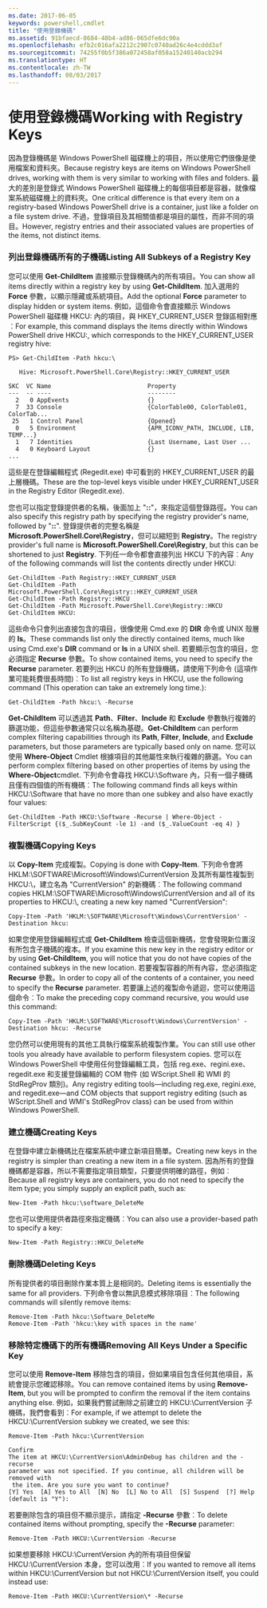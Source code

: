 ```yaml
---
ms.date: 2017-06-05
keywords: powershell,cmdlet
title: "使用登錄機碼"
ms.assetid: 91bfaecd-8684-48b4-ad86-065dfe6dc90a
ms.openlocfilehash: efb2c016afa2212c2907c0740ad26c4e4cddd3af
ms.sourcegitcommit: 74255f0b5f386a072458af058a15240140acb294
ms.translationtype: HT
ms.contentlocale: zh-TW
ms.lasthandoff: 08/03/2017
---
```

# <a name="working-with-registry-keys"></a><span data-ttu-id="cb901-103">使用登錄機碼</span><span class="sxs-lookup"><span data-stu-id="cb901-103">Working with Registry Keys</span></span>
<span data-ttu-id="cb901-104">因為登錄機碼是 Windows PowerShell 磁碟機上的項目，所以使用它們很像是使用檔案和資料夾。</span><span class="sxs-lookup"><span data-stu-id="cb901-104">Because registry keys are items on Windows PowerShell drives, working with them is very similar to working with files and folders.</span></span> <span data-ttu-id="cb901-105">最大的差別是登錄式 Windows PowerShell 磁碟機上的每個項目都是容器，就像檔案系統磁碟機上的資料夾。</span><span class="sxs-lookup"><span data-stu-id="cb901-105">One critical difference is that every item on a registry-based Windows PowerShell drive is a container, just like a folder on a file system drive.</span></span> <span data-ttu-id="cb901-106">不過，登錄項目及其相關值都是項目的屬性，而非不同的項目。</span><span class="sxs-lookup"><span data-stu-id="cb901-106">However, registry entries and their associated values are properties of the items, not distinct items.</span></span>

### <a name="listing-all-subkeys-of-a-registry-key"></a><span data-ttu-id="cb901-107">列出登錄機碼所有的子機碼</span><span class="sxs-lookup"><span data-stu-id="cb901-107">Listing All Subkeys of a Registry Key</span></span>
<span data-ttu-id="cb901-108">您可以使用 **Get-ChildItem** 直接顯示登錄機碼內的所有項目。</span><span class="sxs-lookup"><span data-stu-id="cb901-108">You can show all items directly within a registry key by using **Get-ChildItem**.</span></span> <span data-ttu-id="cb901-109">加入選用的 **Force** 參數，以顯示隱藏或系統項目。</span><span class="sxs-lookup"><span data-stu-id="cb901-109">Add the optional **Force** parameter to display hidden or system items.</span></span> <span data-ttu-id="cb901-110">例如，這個命令會直接顯示 Windows PowerShell 磁碟機 HKCU: 內的項目，與 HKEY_CURRENT_USER 登錄區相對應︰</span><span class="sxs-lookup"><span data-stu-id="cb901-110">For example, this command displays the items directly within Windows PowerShell drive HKCU:, which corresponds to the HKEY_CURRENT_USER registry hive:</span></span>

```
PS> Get-ChildItem -Path hkcu:\

   Hive: Microsoft.PowerShell.Core\Registry::HKEY_CURRENT_USER

SKC  VC Name                           Property
---  -- ----                           --------
  2   0 AppEvents                      {}
  7  33 Console                        {ColorTable00, ColorTable01, ColorTab...
 25   1 Control Panel                  {Opened}
  0   5 Environment                    {APR_ICONV_PATH, INCLUDE, LIB, TEMP...}
  1   7 Identities                     {Last Username, Last User ...
  4   0 Keyboard Layout                {}
...
```

<span data-ttu-id="cb901-111">這些是在登錄編輯程式 (Regedit.exe) 中可看到的 HKEY_CURRENT_USER 的最上層機碼。</span><span class="sxs-lookup"><span data-stu-id="cb901-111">These are the top-level keys visible under HKEY_CURRENT_USER in the Registry Editor (Regedit.exe).</span></span>

<span data-ttu-id="cb901-112">您也可以指定登錄提供者的名稱，後面加上 "**::**"，來指定這個登錄路徑。</span><span class="sxs-lookup"><span data-stu-id="cb901-112">You can also specify this registry path by specifying the registry provider's name, followed by "**::**".</span></span> <span data-ttu-id="cb901-113">登錄提供者的完整名稱是 **Microsoft.PowerShell.Core\\Registry**，但可以縮短到 **Registry**。</span><span class="sxs-lookup"><span data-stu-id="cb901-113">The registry provider's full name is **Microsoft.PowerShell.Core\\Registry**, but this can be shortened to just **Registry**.</span></span> <span data-ttu-id="cb901-114">下列任一命令都會直接列出 HKCU 下的內容︰</span><span class="sxs-lookup"><span data-stu-id="cb901-114">Any of the following commands will list the contents directly under HKCU:</span></span>

```
Get-ChildItem -Path Registry::HKEY_CURRENT_USER
Get-ChildItem -Path Microsoft.PowerShell.Core\Registry::HKEY_CURRENT_USER
Get-ChildItem -Path Registry::HKCU
Get-ChildItem -Path Microsoft.PowerShell.Core\Registry::HKCU
Get-ChildItem HKCU:
```

<span data-ttu-id="cb901-115">這些命令只會列出直接包含的項目，很像使用 Cmd.exe 的 **DIR** 命令或 UNIX 殼層的 **ls**。</span><span class="sxs-lookup"><span data-stu-id="cb901-115">These commands list only the directly contained items, much like using Cmd.exe's **DIR** command or **ls** in a UNIX shell.</span></span> <span data-ttu-id="cb901-116">若要顯示包含的項目，您必須指定 **Recurse** 參數。</span><span class="sxs-lookup"><span data-stu-id="cb901-116">To show contained items, you need to specify the **Recurse** parameter.</span></span> <span data-ttu-id="cb901-117">若要列出 HKCU 的所有登錄機碼，請使用下列命令 (這項作業可能耗費很長時間)︰</span><span class="sxs-lookup"><span data-stu-id="cb901-117">To list all registry keys in HKCU, use the following command (This operation can take an extremely long time.):</span></span>

```
Get-ChildItem -Path hkcu:\ -Recurse
```

<span data-ttu-id="cb901-118">**Get-ChildItem** 可以透過其 **Path**、**Filter**、**Include** 和 **Exclude** 參數執行複雜的篩選功能，但這些參數通常只以名稱為基礎。</span><span class="sxs-lookup"><span data-stu-id="cb901-118">**Get-ChildItem** can perform complex filtering capabilities through its **Path**, **Filter**, **Include**, and **Exclude** parameters, but those parameters are typically based only on name.</span></span> <span data-ttu-id="cb901-119">您可以使用 **Where-Object** Cmdlet 根據項目的其他屬性來執行複雜的篩選。</span><span class="sxs-lookup"><span data-stu-id="cb901-119">You can perform complex filtering based on other properties of items by using the **Where-Object**cmdlet.</span></span> <span data-ttu-id="cb901-120">下列命令會尋找 HKCU:\\Software 內，只有一個子機碼且僅有四個值的所有機碼︰</span><span class="sxs-lookup"><span data-stu-id="cb901-120">The following command finds all keys within HKCU:\\Software that have no more than one subkey and also have exactly four values:</span></span>

```
Get-ChildItem -Path HKCU:\Software -Recurse | Where-Object -FilterScript {($_.SubKeyCount -le 1) -and ($_.ValueCount -eq 4) }
```

### <a name="copying-keys"></a><span data-ttu-id="cb901-121">複製機碼</span><span class="sxs-lookup"><span data-stu-id="cb901-121">Copying Keys</span></span>
<span data-ttu-id="cb901-122">以 **Copy-Item** 完成複製。</span><span class="sxs-lookup"><span data-stu-id="cb901-122">Copying is done with **Copy-Item**.</span></span> <span data-ttu-id="cb901-123">下列命令會將 HKLM:\\SOFTWARE\\Microsoft\\Windows\\CurrentVersion 及其所有屬性複製到 HKCU:\\，建立名為 "CurrentVersion" 的新機碼︰</span><span class="sxs-lookup"><span data-stu-id="cb901-123">The following command copies HKLM:\\SOFTWARE\\Microsoft\\Windows\\CurrentVersion and all of its properties to HKCU:\\, creating a new key named "CurrentVersion":</span></span>

```
Copy-Item -Path 'HKLM:\SOFTWARE\Microsoft\Windows\CurrentVersion' -Destination hkcu:
```

<span data-ttu-id="cb901-124">如果您使用登錄編輯程式或 **Get-ChildItem** 檢查這個新機碼，您會發現新位置沒有所包含子機碼的複本。</span><span class="sxs-lookup"><span data-stu-id="cb901-124">If you examine this new key in the registry editor or by using **Get-ChildItem**, you will notice that you do not have copies of the contained subkeys in the new location.</span></span> <span data-ttu-id="cb901-125">若要複製容器的所有內容，您必須指定 **Recurse** 參數。</span><span class="sxs-lookup"><span data-stu-id="cb901-125">In order to copy all of the contents of a container, you need to specify the **Recurse** parameter.</span></span> <span data-ttu-id="cb901-126">若要讓上述的複製命令遞迴，您可以使用這個命令︰</span><span class="sxs-lookup"><span data-stu-id="cb901-126">To make the preceding copy command recursive, you would use this command:</span></span>

```
Copy-Item -Path 'HKLM:\SOFTWARE\Microsoft\Windows\CurrentVersion' -Destination hkcu: -Recurse
```

<span data-ttu-id="cb901-127">您仍然可以使用現有的其他工具執行檔案系統複製作業。</span><span class="sxs-lookup"><span data-stu-id="cb901-127">You can still use other tools you already have available to perform filesystem copies.</span></span> <span data-ttu-id="cb901-128">您可以在 Windows PowerShell 中使用任何登錄編輯工具，包括 reg.exe、regini.exe、regedit.exe 和支援登錄編輯的 COM 物件 (如 WScript.Shell 和 WMI 的 StdRegProv 類別)。</span><span class="sxs-lookup"><span data-stu-id="cb901-128">Any registry editing tools—including reg.exe, regini.exe, and regedit.exe—and COM objects that support registry editing (such as WScript.Shell and WMI's StdRegProv class) can be used from within Windows PowerShell.</span></span>

### <a name="creating-keys"></a><span data-ttu-id="cb901-129">建立機碼</span><span class="sxs-lookup"><span data-stu-id="cb901-129">Creating Keys</span></span>
<span data-ttu-id="cb901-130">在登錄中建立新機碼比在檔案系統中建立新項目簡單。</span><span class="sxs-lookup"><span data-stu-id="cb901-130">Creating new keys in the registry is simpler than creating a new item in a file system.</span></span> <span data-ttu-id="cb901-131">因為所有的登錄機碼都是容器，所以不需要指定項目類型，只要提供明確的路徑，例如︰</span><span class="sxs-lookup"><span data-stu-id="cb901-131">Because all registry keys are containers, you do not need to specify the item type; you simply supply an explicit path, such as:</span></span>

```
New-Item -Path hkcu:\software_DeleteMe
```

<span data-ttu-id="cb901-132">您也可以使用提供者路徑來指定機碼︰</span><span class="sxs-lookup"><span data-stu-id="cb901-132">You can also use a provider-based path to specify a key:</span></span>

```
New-Item -Path Registry::HKCU_DeleteMe
```

### <a name="deleting-keys"></a><span data-ttu-id="cb901-133">刪除機碼</span><span class="sxs-lookup"><span data-stu-id="cb901-133">Deleting Keys</span></span>
<span data-ttu-id="cb901-134">所有提供者的項目刪除作業本質上是相同的。</span><span class="sxs-lookup"><span data-stu-id="cb901-134">Deleting items is essentially the same for all providers.</span></span> <span data-ttu-id="cb901-135">下列命令會以無訊息模式移除項目︰</span><span class="sxs-lookup"><span data-stu-id="cb901-135">The following commands will silently remove items:</span></span>

```
Remove-Item -Path hkcu:\Software_DeleteMe
Remove-Item -Path 'hkcu:\key with spaces in the name'
```

### <a name="removing-all-keys-under-a-specific-key"></a><span data-ttu-id="cb901-136">移除特定機碼下的所有機碼</span><span class="sxs-lookup"><span data-stu-id="cb901-136">Removing All Keys Under a Specific Key</span></span>
<span data-ttu-id="cb901-137">您可以使用 **Remove-Item** 移除包含的項目，但如果項目包含任何其他項目，系統會提示您確認移除。</span><span class="sxs-lookup"><span data-stu-id="cb901-137">You can remove contained items by using **Remove-Item**, but you will be prompted to confirm the removal if the item contains anything else.</span></span> <span data-ttu-id="cb901-138">例如，如果我們嘗試刪除之前建立的 HKCU:\\CurrentVersion 子機碼，我們會看到︰</span><span class="sxs-lookup"><span data-stu-id="cb901-138">For example, if we attempt to delete the HKCU:\\CurrentVersion subkey we created, we see this:</span></span>

```
Remove-Item -Path hkcu:\CurrentVersion

Confirm
The item at HKCU:\CurrentVersion\AdminDebug has children and the -recurse
parameter was not specified. If you continue, all children will be removed with
 the item. Are you sure you want to continue?
[Y] Yes  [A] Yes to All  [N] No  [L] No to All  [S] Suspend  [?] Help
(default is "Y"):
```

<span data-ttu-id="cb901-139">若要刪除包含的項目但不顯示提示，請指定 **-Recurse** 參數︰</span><span class="sxs-lookup"><span data-stu-id="cb901-139">To delete contained items without prompting, specify the **-Recurse** parameter:</span></span>

```
Remove-Item -Path HKCU:\CurrentVersion -Recurse
```

<span data-ttu-id="cb901-140">如果想要移除 HKCU:\\CurrentVersion 內的所有項目但保留 HKCU:\\CurrentVersion 本身，您可以改用︰</span><span class="sxs-lookup"><span data-stu-id="cb901-140">If you wanted to remove all items within HKCU:\\CurrentVersion but not HKCU:\\CurrentVersion itself, you could instead use:</span></span>

```
Remove-Item -Path HKCU:\CurrentVersion\* -Recurse
```


